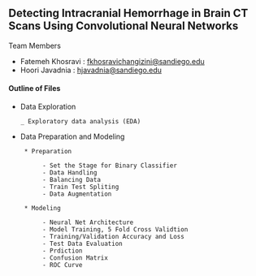 ## Detecting Intracranial Hemorrhage in Brain CT Scans Using Convolutional Neural Networks
Team Members

* Fatemeh Khosravi : fkhosravichangizini@sandiego.edu
* Hoori Javadnia : hjavadnia@sandiego.edu
  
#### Outline of Files

 * Data Exploration 

       _ Exploratory data analysis (EDA)

 * Data Preparation and Modeling

        * Preparation

             - Set the Stage for Binary Classifier
             - Data Handling
             - Balancing Data
             - Train Test Spliting
             - Data Augmentation

        * Modeling

             - Neural Net Architecture
             - Model Training, 5 Fold Cross Validtion
             - Training/Validation Accuracy and Loss
             - Test Data Evaluation
             - Prdiction 
             - Confusion Matrix
             - ROC Curve
